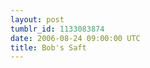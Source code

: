 ```yaml
---
layout: post
tumblr_id: 1133083874
date: 2006-08-24 09:00:00 UTC
title: Bob's Saft
---
```


<img src="/resources/old/2006-08-24_070920PM.jpg" alt="" />
